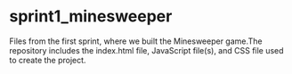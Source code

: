 # sprint1_minesweeper
Files from the first sprint, where we built the Minesweeper game.The repository includes the index.html file, JavaScript file(s), and CSS file used to create the project.

